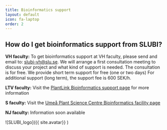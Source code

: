 ```yaml
---
title: Bioinformatics support
layout: default
icon: fa-laptop
order: 2
---
```



## How do I get bioinformatics support from SLUBI?

**VH faculty:**
To get bioinformatics support at VH faculty, please send and email to: [slubi-vh@slu.se](slubi-vh@slu.se).
We will arrange a first consultation meeting to discuss your project and what kind of support is needed. The consultation is for free. We provide short term support for free (one or two days)
For additional support (long term), the support fee is 600 SEK/h.

**LTV faculty:**
Visit the [PlantLink Bioinformatics support page](http://www.plantlink.se/about/bioinformatics-support/) for more information

**S faculty:**
Visit the [Umeå Plant Science Centre Bioinformatics facility page](https://www.upsc.se/platforms/upsc-bioinformatics-platform.html)

**NJ faculty:**
Information soon available

![SLUBI_logo]({{ site.avatar}} )
